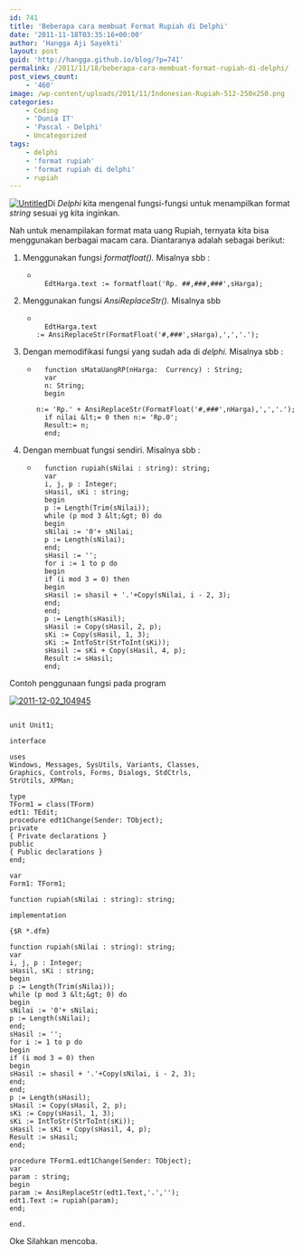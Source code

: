 ```yaml
---
id: 741
title: 'Beberapa cara membuat Format Rupiah di Delphi'
date: '2011-11-18T03:35:16+00:00'
author: 'Hangga Aji Sayekti'
layout: post
guid: 'http://hangga.github.io/blog/?p=741'
permalink: /2011/11/18/beberapa-cara-membuat-format-rupiah-di-delphi/
post_views_count:
    - '460'
image: /wp-content/uploads/2011/11/Indonesian-Rupiah-512-250x250.png
categories:
    - Coding
    - 'Dunia IT'
    - 'Pascal - Delphi'
    - Uncategorized
tags:
    - delphi
    - 'format rupiah'
    - 'format rupiah di delphi'
    - rupiah
---
```


[![](http://hangga.github.io/blog1/wp-content/uploads/2011/12/Untitled.png "Untitled")](http://hangga.github.io/blog1/wp-content/uploads/2011/12/Untitled.png)Di *Delphi* kita mengenal fungsi-fungsi untuk menampilkan format *string* sesuai yg kita inginkan.

Nah untuk menampilakan format mata uang Rupiah, ternyata kita bisa menggunakan berbagai macam cara. Diantaranya adalah sebagai berikut:

1. Menggunakan fungsi *formatfloat().* Misalnya sbb : 
    - ```
        
        EdtHarga.text := formatfloat('Rp. ##,###,###',sHarga);
        ```
2. Menggunakan fungsi *AnsiReplaceStr().* Misalnya sbb 
    - ```
        
        EdtHarga.text := AnsiReplaceStr(FormatFloat('#,###',sHarga),',','.');
        ```
3. Dengan memodifikasi fungsi yang sudah ada di *delphi.* Misalnya sbb : 
    - ```
        function sMataUangRP(nHarga:  Currency) : String;
        var
        n: String;
        begin
        n:= 'Rp.' + AnsiReplaceStr(FormatFloat('#,###',nHarga),',','.');
        if nilai &lt;= 0 then n:= 'Rp.0';
        Result:= n;
        end;
        ```
4. Dengan membuat fungsi sendiri. Misalnya sbb : 
    - ```
        function rupiah(sNilai : string): string;
        var
        i, j, p : Integer;
        sHasil, sKi : string;
        begin
        p := Length(Trim(sNilai));
        while (p mod 3 &lt;&gt; 0) do
        begin
        sNilai := '0'+ sNilai;
        p := Length(sNilai);
        end;
        sHasil := '';
        for i := 1 to p do
        begin
        if (i mod 3 = 0) then
        begin
        sHasil := shasil + '.'+Copy(sNilai, i - 2, 3);
        end;
        end;
        p := Length(sHasil);
        sHasil := Copy(sHasil, 2, p);
        sKi := Copy(sHasil, 1, 3);
        sKi := IntToStr(StrToInt(sKi));
        sHasil := sKi + Copy(sHasil, 4, p);
        Result := sHasil;
        end;
        ```

Contoh penggunaan fungsi pada program

[![](http://hangga.github.io/blog1/wp-content/uploads/2011/12/2011-12-02_104945.png "2011-12-02_104945")](http://hangga.github.io/blog1/wp-content/uploads/2011/12/2011-12-02_104945.png)

```

unit Unit1;

interface

uses
Windows, Messages, SysUtils, Variants, Classes,
Graphics, Controls, Forms, Dialogs, StdCtrls,
StrUtils, XPMan;

type
TForm1 = class(TForm)
edt1: TEdit;
procedure edt1Change(Sender: TObject);
private
{ Private declarations }
public
{ Public declarations }
end;

var
Form1: TForm1;

function rupiah(sNilai : string): string;

implementation

{$R *.dfm}

function rupiah(sNilai : string): string;
var
i, j, p : Integer;
sHasil, sKi : string;
begin
p := Length(Trim(sNilai));
while (p mod 3 &lt;&gt; 0) do
begin
sNilai := '0'+ sNilai;
p := Length(sNilai);
end;
sHasil := '';
for i := 1 to p do
begin
if (i mod 3 = 0) then
begin
sHasil := shasil + '.'+Copy(sNilai, i - 2, 3);
end;
end;
p := Length(sHasil);
sHasil := Copy(sHasil, 2, p);
sKi := Copy(sHasil, 1, 3);
sKi := IntToStr(StrToInt(sKi));
sHasil := sKi + Copy(sHasil, 4, p);
Result := sHasil;
end;

procedure TForm1.edt1Change(Sender: TObject);
var
param : string;
begin
param := AnsiReplaceStr(edt1.Text,'.','');
edt1.Text := rupiah(param);
end;

end.
```

Oke Silahkan mencoba.